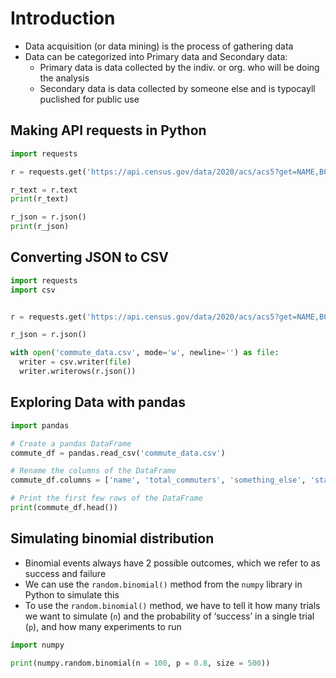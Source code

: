 # Introduction

- Data acquisition (or data mining) is the process of gathering data
- Data can be categorized into Primary data and Secondary data:
    - Primary data is data collected by the indiv. or org. who will be doing the analysis
    - Secondary data is data collected by someone else and is typocayll puclished for public use

## Making API requests in Python

```python
import requests

r = requests.get('https://api.census.gov/data/2020/acs/acs5?get=NAME,B08303_001E,B08303_013E&for=county:*&in=state:36')

r_text = r.text
print(r_text)

r_json = r.json()
print(r_json)
```

## Converting JSON to CSV
```python
import requests
import csv


r = requests.get('https://api.census.gov/data/2020/acs/acs5?get=NAME,B08303_001E,B08303_013E&for=county:*&in=state:36')

r_json = r.json()

with open('commute_data.csv', mode='w', newline='') as file:
  writer = csv.writer(file)
  writer.writerows(r.json())
```

## Exploring Data with pandas
```python
import pandas

# Create a pandas DataFrame
commute_df = pandas.read_csv('commute_data.csv')

# Rename the columns of the DataFrame
commute_df.columns = ['name', 'total_commuters', 'something_else', 'state', 'county']

# Print the first few rows of the DataFrame
print(commute_df.head())
```

## Simulating binomial distribution

- Binomial events always have 2 possible outcomes, which we refer to as success and failure
- We can use the `random.binomial()` method from the `numpy` library in Python to simulate this
- To use the `random.binomial()` method, we have to tell it how many trials we want to simulate (`n`) and the probability of ‘success’ in a single trial (`p`), and how many experiments to run

```python
import numpy

print(numpy.random.binomial(n = 100, p = 0.8, size = 500))
```